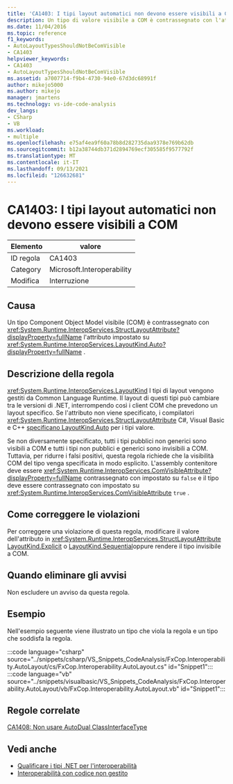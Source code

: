 ```yaml
---
title: 'CA1403: I tipi layout automatici non devono essere visibili a COM'
description: Un tipo di valore visibile a COM è contrassegnato con l'attributo System.Runtime.InteropServices.StructLayoutAttribute impostato su LayoutKind.Auto.
ms.date: 11/04/2016
ms.topic: reference
f1_keywords:
- AutoLayoutTypesShouldNotBeComVisible
- CA1403
helpviewer_keywords:
- CA1403
- AutoLayoutTypesShouldNotBeComVisible
ms.assetid: a7007714-f9b4-4730-94e0-67d3dc68991f
author: mikejo5000
ms.author: mikejo
manager: jmartens
ms.technology: vs-ide-code-analysis
dev_langs:
- CSharp
- VB
ms.workload:
- multiple
ms.openlocfilehash: e75af4ea9f60a78b8d282735daa9378e769b62db
ms.sourcegitcommit: b12a38744db371d2894769ecf305585f9577792f
ms.translationtype: MT
ms.contentlocale: it-IT
ms.lasthandoff: 09/13/2021
ms.locfileid: "126632681"
---
```

# <a name="ca1403-auto-layout-types-should-not-be-com-visible"></a>CA1403: I tipi layout automatici non devono essere visibili a COM

|Elemento|valore|
|-|-|
|ID regola|CA1403|
|Category|Microsoft.Interoperability|
|Modifica|Interruzione|

## <a name="cause"></a>Causa

Un tipo Component Object Model visibile (COM) è contrassegnato con <xref:System.Runtime.InteropServices.StructLayoutAttribute?displayProperty=fullName> l'attributo impostato su <xref:System.Runtime.InteropServices.LayoutKind.Auto?displayProperty=fullName> .

## <a name="rule-description"></a>Descrizione della regola

<xref:System.Runtime.InteropServices.LayoutKind> I tipi di layout vengono gestiti da Common Language Runtime. Il layout di questi tipi può cambiare tra le versioni di .NET, interrompendo così i client COM che prevedono un layout specifico. Se l'attributo non viene specificato, i compilatori <xref:System.Runtime.InteropServices.StructLayoutAttribute> C#, Visual Basic e C++ [specificano LayoutKind.Auto](<xref:System.Runtime.InteropServices.LayoutKind.Auto>) per i tipi valore.

Se non diversamente specificato, tutti i tipi pubblici non generici sono visibili a COM e tutti i tipi non pubblici e generici sono invisibili a COM. Tuttavia, per ridurre i falsi positivi, questa regola richiede che la visibilità COM del tipo venga specificata in modo esplicito. L'assembly contenitore deve essere <xref:System.Runtime.InteropServices.ComVisibleAttribute?displayProperty=fullName> contrassegnato con impostato su `false` e il tipo deve essere contrassegnato con impostato su <xref:System.Runtime.InteropServices.ComVisibleAttribute> `true` .

## <a name="how-to-fix-violations"></a>Come correggere le violazioni

Per correggere una violazione di questa regola, modificare il valore dell'attributo in <xref:System.Runtime.InteropServices.StructLayoutAttribute> [LayoutKind.Explicit](<xref:System.Runtime.InteropServices.LayoutKind.Explicit>) o [LayoutKind.Sequential](<xref:System.Runtime.InteropServices.LayoutKind.Sequential>)oppure rendere il tipo invisibile a COM.

## <a name="when-to-suppress-warnings"></a>Quando eliminare gli avvisi

Non escludere un avviso da questa regola.

## <a name="example"></a>Esempio

Nell'esempio seguente viene illustrato un tipo che viola la regola e un tipo che soddisfa la regola.

:::code language="csharp" source="../snippets/csharp/VS_Snippets_CodeAnalysis/FxCop.Interoperability.AutoLayout/cs/FxCop.Interoperability.AutoLayout.cs" id="Snippet1":::
:::code language="vb" source="../snippets/visualbasic/VS_Snippets_CodeAnalysis/FxCop.Interoperability.AutoLayout/vb/FxCop.Interoperability.AutoLayout.vb" id="Snippet1":::

## <a name="related-rules"></a>Regole correlate

[CA1408: Non usare AutoDual ClassInterfaceType](../code-quality/ca1408.md)

## <a name="see-also"></a>Vedi anche

- [Qualificare i tipi .NET per l'interoperabilità](/dotnet/framework/interop/qualifying-net-types-for-interoperation)
- [Interoperabilità con codice non gestito](/dotnet/framework/interop/index)
